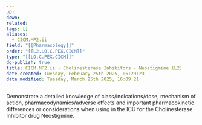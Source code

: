 ```yaml
---
up: 
down: 
related: 
tags: []
aliases:
  - CICM.MP2.ii
field: "[[Pharmacology]]"
order: "[[L2.LO.C.PEX.CICM]]"
type: "[[LO.C.PEX.CICM]]"
dg-publish: true
title: CICM.MP2.ii - Cholinesterase Inhibitors - Neostigmine (L2)
date created: Tuesday, February 25th 2025, 06:29:23
date modified: Tuesday, March 25th 2025, 16:09:21
---
```


Demonstrate a detailed knowledge of class/indications/dose, mechanism of action, pharmacodynamics/adverse effects and important pharmacokinetic differences or considerations when using in the ICU for the Cholinesterase Inhibitor drug Neostigmine.
